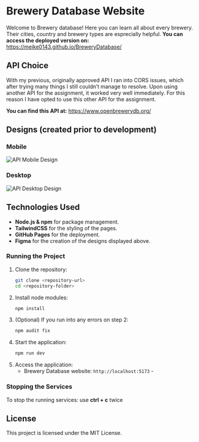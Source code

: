 # Brewery Database Website
Welcome to Brewery database! Here you can learn all about every brewery. Their cities, country and brewery types are esprecially helpful.
**You can access the deployed version on:** https://meike0143.github.io/BreweryDatabase/

## API Choice
With my previous, originally approved API I ran into CORS issues, which after trying many things I still couldn’t manage to resolve. Upon using another API for the assignment, it worked very well immediately. For this reason I have opted to use this other API for the assignment. 

**You can find this API at:** https://www.openbrewerydb.org/

## Designs (created prior to development)
### Mobile
![API Mobile Design](https://github.com/user-attachments/assets/b03ef192-a312-4619-8179-34990fffea85)
### Desktop
![API Desktop Design](https://github.com/user-attachments/assets/30ccf895-b1f3-41bf-a6e4-c5d64f232bf7)

## Technologies Used
* **Node.js & npm** for package management.
* **TailwindCSS** for the styling of the pages.
* **GitHub Pages** for the deployment.
* **Figma** for the creation of the designs displayed above.

### Running the Project
1. Clone the repository:
    ```bash
    git clone <repository-url>
    cd <repository-folder>
    ```
2. Install node modules:
    ```bash
    npm install
    ```
3. (Optional) If you run into any errors on step 2:
    ```bash
    npm audit fix
    ```
4. Start the application:
    ```bash
    npm run dev
    ```
5. Access the application:
    - Brewery Database website: `http://localhost:5173`    - 

### Stopping the Services
To stop the running services: use **ctrl + c** twice

## License
This project is licensed under the MIT License.

